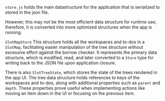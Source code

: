 `store.js` holds the main datastructure for the application that is serialized to stored in the json file.

However, this may not be the most efficient data structure for runtime use; therefore, it is converted into more optimized structures when the app is running.

`SlotMapStore`
This structure holds all the workspaces and to-dos in a `SlotMap`, facilitating easier manipulation of the tree structure without excessive effort against the borrow checker. It represents the primary data structure, which is modified, read, and later converted to a `Store` type for writing back to the JSON file upon application closure.

There is also `SlotTreeState`, which stores the state of the trees rendered in the app UI. The tree data structure holds references to keys of the workspaces and to-dos, along with additional properties such as `parent` and `depth`. These properties prove useful when implementing actions like moving an item down in the UI or focusing on the previous item.
